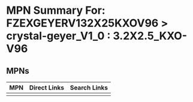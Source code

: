 



# MPN Summary For: FZEXGEYERV132X25KXOV96 > crystal-geyer_V1_0 : 3.2X2.5_KXO-V96

## MPNs
  

|MPN|Direct Links|Search Links|
| :--- | :--- | :--- |
||||
